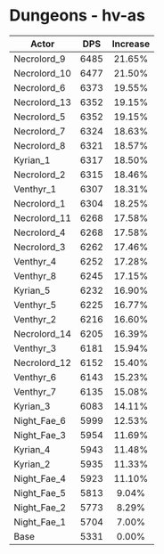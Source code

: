# Dungeons - hv-as
| Actor | DPS | Increase |
|---|:---:|:---:|
|Necrolord_9|6485|21.65%|
|Necrolord_10|6477|21.50%|
|Necrolord_6|6373|19.55%|
|Necrolord_13|6352|19.15%|
|Necrolord_5|6352|19.15%|
|Necrolord_7|6324|18.63%|
|Necrolord_8|6321|18.57%|
|Kyrian_1|6317|18.50%|
|Necrolord_2|6315|18.46%|
|Venthyr_1|6307|18.31%|
|Necrolord_1|6304|18.25%|
|Necrolord_11|6268|17.58%|
|Necrolord_4|6268|17.58%|
|Necrolord_3|6262|17.46%|
|Venthyr_4|6252|17.28%|
|Venthyr_8|6245|17.15%|
|Kyrian_5|6232|16.90%|
|Venthyr_5|6225|16.77%|
|Venthyr_2|6216|16.60%|
|Necrolord_14|6205|16.39%|
|Venthyr_3|6181|15.94%|
|Necrolord_12|6152|15.40%|
|Venthyr_6|6143|15.23%|
|Venthyr_7|6135|15.08%|
|Kyrian_3|6083|14.11%|
|Night_Fae_6|5999|12.53%|
|Night_Fae_3|5954|11.69%|
|Kyrian_4|5943|11.48%|
|Kyrian_2|5935|11.33%|
|Night_Fae_4|5923|11.10%|
|Night_Fae_5|5813|9.04%|
|Night_Fae_2|5773|8.29%|
|Night_Fae_1|5704|7.00%|
|Base|5331|0.00%|
